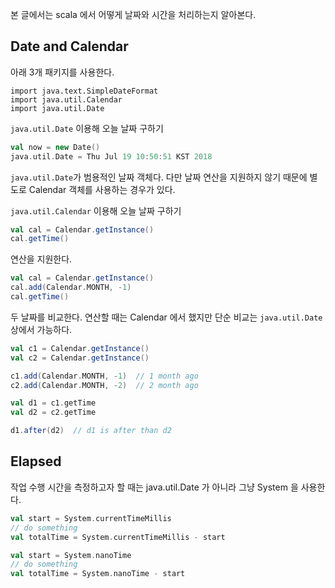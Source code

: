 본 글에서는 scala 에서 어떻게 날짜와 시간을 처리하는지 알아본다.

## Date and Calendar

아래 3개 패키지를 사용한다.

```
import java.text.SimpleDateFormat
import java.util.Calendar
import java.util.Date
```

`java.util.Date` 이용해 오늘 날짜 구하기

```scala
val now = new Date()
java.util.Date = Thu Jul 19 10:50:51 KST 2018
```

`java.util.Date`가 범용적인 날짜 객체다. 다만 날짜 연산을 지원하지 않기 때문에 별도로 Calendar 객체를 사용하는 경우가 있다.

`java.util.Calendar` 이용해 오늘 날짜 구하기

```scala
val cal = Calendar.getInstance()
cal.getTime()
```

연산을 지원한다.

```scala
val cal = Calendar.getInstance()
cal.add(Calendar.MONTH, -1)
cal.getTime()
```

두 날짜를 비교한다. 연산할 때는 Calendar 에서 했지만 단순 비교는 `java.util.Date` 상에서 가능하다.

```scala
val c1 = Calendar.getInstance()
val c2 = Calendar.getInstance()

c1.add(Calendar.MONTH, -1)  // 1 month ago
c2.add(Calendar.MONTH, -2)  // 2 month ago

val d1 = c1.getTime
val d2 = c2.getTime

d1.after(d2)  // d1 is after than d2
```

## Elapsed 

작업 수행 시간을 측정하고자 할 때는 java.util.Date 가 아니라 그냥 System 을 사용한다.

```scala
val start = System.currentTimeMillis
// do something
val totalTime = System.currentTimeMillis - start
``` 

```scala
val start = System.nanoTime
// do something
val totalTime = System.nanoTime - start
``` 

